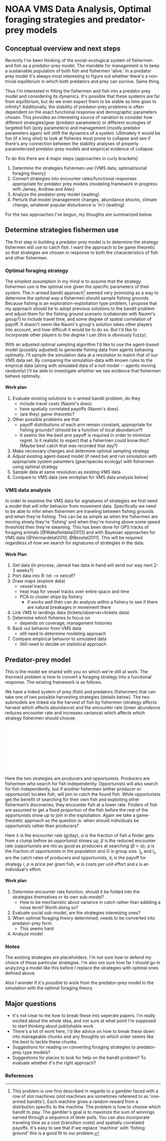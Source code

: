# NOAA VMS Data Analysis, Optimal foraging strategies and predator-prey models

## Conceptual overview and next steps

Recently I've been thinking of the social-ecological system of fishermen and fish as a predator-prey model. The mandate for management is to keep a sustainable population of both fish and fishermen 'alive.' In a predator prey model it's always most interesting to figure out whether there's a non-trivial equilibrium in which both predators and prey can survive. Same thing.

Thus I'm interested in fitting the fishermen and fish into a predator prey model and considering its dynamics. It's possible that these systems are far from equilibrium, but do we even expect them to be stable as time goes to infinity? Additionally, the stability of predator-prey problems is often dependent on the exact functional response and demographic parameters chosen. This provides an interesting source of variation to consider how different strategies/gear (predator parameters) or different ecologies of targeted fish (prey parameters) and management (mostly predator parameters again) will shift the dynamics of a system. Ultimately it would be fun (if a long shot) to look at fisheries most prone to collapse and see if there's any connection between the stability analyses of properly parameterized predator-prey models and empirical evidence of collapse. 

To do this there are 4 major steps {approaches in curly brackets}

1. Determine the strategies fishermen use {VMS data, optimal/social foraging theory}
2. Convert strategies into encounter rates/functional responses appropriate for predator prey models {modeling framework in progress with James, Andrew and Alex}
3. Analyze the predator-prey model {waiting}
4. Perturb that model (management changes, abundance shocks, climate change, whatever popular disturbance is 'in') {waiting}

For the two approaches I've begun, my thoughts are summarized below.

## Determine strategies fishermen use

The first step in building a predator prey model is to determine the strategy fishermen will use to catch fish. I want the approach to be game theoretic so that strategies are chosen in response to both the characteristics of fish and other fishermen. 

### Optimal foraging strategy

The simplest assumption in my mind is to assume that the strategy fishermen use is the optimal one given the specific parameters of their system. The $n$-armed bandit approach[^1] seemed very promising as a way to determine the optimal way a fishermen should sample fishing grounds. Because fishing is an exploration-exploitation type problem, I propose that my approach should be to adopt previous solutions to the bandit problem and adjust them for the fishing ground scenario (collaborate with Naomi's group?) to include travel time, and some degree of spatial correlation of payoff. It doesn't seem like Naomi's group's solution takes other players into account, and how difficult it would be to do so. But I'd like to incorporate other players to the degree I can (this is obviously fuzzy).

With an adjusted optimal sampling algorithm I'd like to use the agent-based model (possibly adjusted) to generate fishing data from agents behaving optimally. I'll sample the simulation data at a resolution to match that of our VMS data set. By comparing the simulation-data with known rules to the emprical data (along with simulated data of a null model -- agents moving randomly) I'll be able to investigate whether we see evidence that fishermen behave optimally. 

[^1]: This problem is one first described in regards to a gambler faced with a row of slot machines (slot machines are sometimes referered to as 'one-armed bandits'). Each machine gives a random reward from a distrbution specific to the machine. The problem is how to choose which bandit to play. The gambler's goal is to maximize the sum of winnings earned through a sequence of lever pulls. You can also incorporate traveling time as a cost (transition costs) and spatially correlated payoffs. It's easy to see that if we replace 'machine' with 'fishing ground' this is a good fit to our problem. 

#### Work plan

1. Evaluate existing solutions to n-armed bandit problem, do they
	- include travel costs (Naomi's does)
	- have spatially correlated payoffs (Naomi's does)
	- (are they) game-theoretic? 
 2. Other possible problems are that
	- payoff distributions of each arm remain constant, appropriate for fishing grounds? (should be a function of local abundance?)
	- It seems like the best arm payoff is required in order to minimize regret. Is it realistic to expect that a fishermen could know this? (Maybe best catch that was recorded that day?)
2. Make necessary changes and determine optimal sampling strategy
3. Adjust existing agent-based model (if need be) and run simulation with appropriate system paramters (gear/species ecology) with fishermen using optimal strategy
4. Sample data at same resolution as existing VMS data
5. Compare to VMS data (see workplan for VMS data analysis below)

### VMS data analysis

In order to examine the VMS data for signatures of strategies we first need a model that will infer behavior from movement data. Specifically we need to be able to infer when fishermen are traveling between fishing grounds and when they're fishing. This can be as simple as when the fishermen are moving slowly they're 'fishing' and when they're moving above some speed threshold then they're steaming. This has been done for GPS tracks of foraging animals [@Wakefieldetal2013] and with Bayesian approaches for VMS data [@Vermardetal2010; @Bezetal2011]. This will be required regardless of how we search for signatures of strategies in the data.

#### Work Plan
1. Get data (in process, Jameal has data in hand will send our way next 2-3 weeks?)
2. Port data into R: txt --> netcdf?
3. Draw maps (explore data)
	- vessel tracks
	- heat map for vessel tracks over entire space and time
	- PCA to cluster ships by fishery
		- if works well then can do analysis within a fishery to see if there are natural breakages in movement there
4. Link VMS to landings data (tickets/observer+tickets data)
4. Determine which fisheries to focus on
	- depends on coverage, management histories
5. Back out behavior from VMS data
	- still need to determine modeling approach
6. Compare empirical behavior to simulated data
	- Still need to decide on statistical approach

## Predator-prey model
This is the model we shared with you on which we're still at work. The thorniest problem is how to convert a foraging strategy into a functional response. The existing framework is as follows. 

We have a linked system of prey (fish) and predators (fishermen) that can take one of two possible harvesting strategies (details below). The two submodels are linked via the harvest of fish by fishermen (strategy affects harvest which affects abundance) and the encounter rate (lower abundance reduces encounter rate and increases variance) which affects which strategy fishermen should choose. 

![layout](layout.pdf)

Here the two strategies are producers and opportunists. Producers are fishermen who search for fish independently. Opportunists will also search for fish independently, but if another fishermen (either producer or opportunist) locates fish, will join to catch the found fish. While opportunists get the benefit of searching for their own fish and exploiting other fishermen’s discoveries, they encounter fish at a lower rate. Finders of fish are assumed to get a fixed proportion of the fish before the rest of the opportunists show up to join in the exploitation. Again we take a game-theoretic approach so the question is: when should individuals be opportunists rather than producers?

Here $\lambda$ is the encounter rate (g/day), $\alpha$ is the fraction of fish a finder gets from a clump before an opportunist shows up, $\beta$ is the reduced encounter rate (opportunists are nto as good as producers at searching ($\beta>\alpha$); $q$ is the fraction of opportunists in the population and $G$ is group size. $I_p$ and $I_o$ are the catch rates of producers and opportunists, $\pi_i$ is the payoff for strategy $i$, $p$ is price per gram fish, $w$ is costs per unit effort and $\epsilon$ is an individual's effort. 

#### Work plan

1. Determine encounter rate function, should it be folded into the strategies themselves or its own sub-model?
	- How to be mechanistic about variance in catch rather than addding a noise term? Worth doing so?
2. Evaluate social sub-model, are the strategies interesting ones?
3. When optimal foraging theory determined, needs to be converted into predator-prey form
	- This seems hard
4. Analyze model

### Notes
The existing strategies are placeholders. I'm not sure how to defend my choice of these particular strategies. I'm also not sure how far I should go in analyzing a model like this before I replace the strategies with optimal ones defined above. 

Also I wonder if it's possible to work from the predator-prey model to the simulation with the optimal foraging theory. 

## Major questions

+ It's not clear to me how to break these into seperate papers. I'm really excited about the whole idea, and not sure at what point I'm supposed to start thinking about publishable work. 
+ There's a lot of work here, I'd like advice on how to break these down into manageable chunks and any thoughts on which order seems like the best to tackle these chunks.
+ Suggestions for reading on converting foraging strategies to predator-prey type models?
+ Suggestions for places to look for help on the bandit problem? To evaluate whether it's the right approach?

### References
